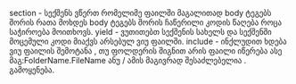 section - სექშენს ვწერთ რომელიმე ფაილში მაგალითად body  ტეგებს შორის რათა მოხდეს body ტეგებს შორის ჩაწერილი კოდის წაღება როცა საჭიროება მოითხოვს.
yield - ვუთითებთ სექშენის სახელს და სექშენში მოცემული კოდი მიაქვს არსებულ ვიუ ფაილში.
include - ინქლუდით ხდება ვიუ ფაილის შემოტანა , თუ ფოლდერის შიგნით არის ფაილი იწერება ასე მაგ:FolderName.FileName ანუ / ამის მაგივრად შესაძლებელია . გამოყენება.